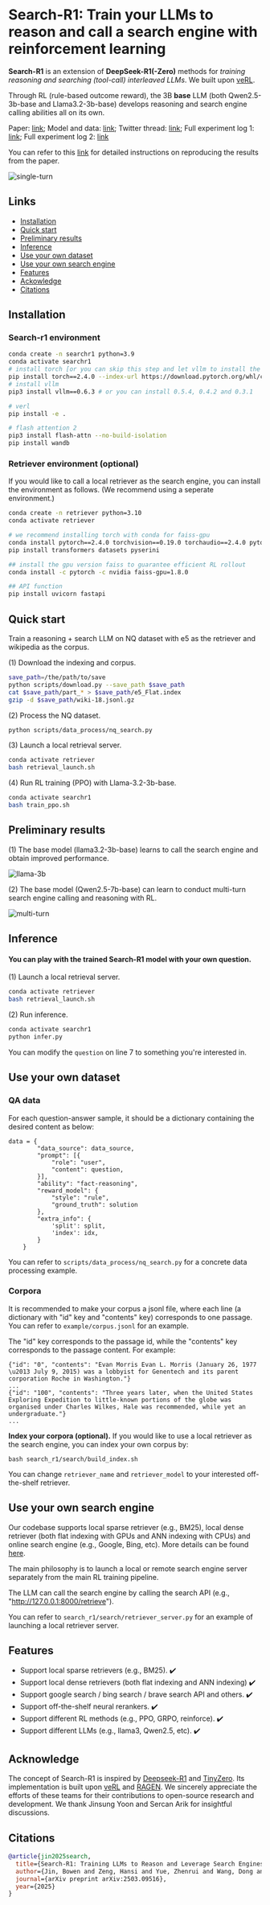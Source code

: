 # Search-R1: Train your LLMs to reason and call a search engine with reinforcement learning

<strong>Search-R1</strong> is an extension of <strong>DeepSeek-R1(-Zero)</strong> methods for <em>training reasoning and searching (tool-call) interleaved LLMs</em>. We built upon [veRL](https://github.com/volcengine/verl).

Through RL (rule-based outcome reward), the 3B **base** LLM (both Qwen2.5-3b-base and Llama3.2-3b-base) develops reasoning and search engine calling abilities all on its own.

Paper: [link](https://arxiv.org/pdf/2503.09516); Model and data: [link](https://huggingface.co/collections/PeterJinGo/search-r1-67d1a021202731cb065740f5); Twitter thread: [link](https://x.com/BowenJin13/status/1895544294473109889); Full experiment log 1: [link](https://wandb.ai/peterjin/Search-R1-open); Full experiment log 2: [link](https://wandb.ai/peterjin/Search-R1-nq_hotpotqa_train)

You can refer to this [link](https://github.com/PeterGriffinJin/Search-R1/tree/main/scripts/nq_hotpotqa) for detailed instructions on reproducing the results from the paper.


![single-turn](public/single-turn.png)


## Links

- [Installation](#installation)
- [Quick start](#quick-start)
- [Preliminary results](#preliminary-results)
- [Inference](#inference)
- [Use your own dataset](#use-your-own-dataset)
- [Use your own search engine](#use-your-own-search-engine)
- [Features](#features)
- [Ackowledge](#acknowledge)
- [Citations](#citations)

## Installation

### Search-r1 environment
```bash
conda create -n searchr1 python=3.9
conda activate searchr1
# install torch [or you can skip this step and let vllm to install the correct version for you]
pip install torch==2.4.0 --index-url https://download.pytorch.org/whl/cu121
# install vllm
pip3 install vllm==0.6.3 # or you can install 0.5.4, 0.4.2 and 0.3.1

# verl
pip install -e .

# flash attention 2
pip3 install flash-attn --no-build-isolation
pip install wandb
```

### Retriever environment (optional)
If you would like to call a local retriever as the search engine, you can install the environment as follows. (We recommend using a seperate environment.)
```bash
conda create -n retriever python=3.10
conda activate retriever

# we recommend installing torch with conda for faiss-gpu
conda install pytorch==2.4.0 torchvision==0.19.0 torchaudio==2.4.0 pytorch-cuda=12.1 -c pytorch -c nvidia
pip install transformers datasets pyserini

## install the gpu version faiss to guarantee efficient RL rollout
conda install -c pytorch -c nvidia faiss-gpu=1.8.0

## API function
pip install uvicorn fastapi
```


## Quick start

Train a reasoning + search LLM on NQ dataset with e5 as the retriever and wikipedia as the corpus.

(1) Download the indexing and corpus.
```bash
save_path=/the/path/to/save
python scripts/download.py --save_path $save_path
cat $save_path/part_* > $save_path/e5_Flat.index
gzip -d $save_path/wiki-18.jsonl.gz
```

(2) Process the NQ dataset.
```bash
python scripts/data_process/nq_search.py
```

(3) Launch a local retrieval server.
```bash
conda activate retriever
bash retrieval_launch.sh
```

(4) Run RL training (PPO) with Llama-3.2-3b-base.
```bash
conda activate searchr1
bash train_ppo.sh
```

## Preliminary results

(1) The base model (llama3.2-3b-base) learns to call the search engine and obtain improved performance.

![llama-3b](public/llama32-3b.png)


(2) The base model (Qwen2.5-7b-base) can learn to conduct multi-turn search engine calling and reasoning with RL.

![multi-turn](public/multi-turn.png)

## Inference
#### You can play with the trained Search-R1 model with your own question.
(1) Launch a local retrieval server.
```bash
conda activate retriever
bash retrieval_launch.sh
```

(2) Run inference.
```bash
conda activate searchr1
python infer.py
```
You can modify the ```question``` on line 7 to something you're interested in.

## Use your own dataset

### QA data
For each question-answer sample, it should be a dictionary containing the desired content as below:

```
data = {
        "data_source": data_source,
        "prompt": [{
            "role": "user",
            "content": question,
        }],
        "ability": "fact-reasoning",
        "reward_model": {
            "style": "rule",
            "ground_truth": solution
        },
        "extra_info": {
            'split': split,
            'index': idx,
        }
    }
```

You can refer to ```scripts/data_process/nq_search.py``` for a concrete data processing example.

### Corpora

It is recommended to make your corpus a jsonl file, where each line (a dictionary with "id" key and "contents" key) corresponds to one passage. You can refer to ```example/corpus.jsonl``` for an example.

The "id" key corresponds to the passage id, while the "contents" key corresponds to the passage content.
For example:
```
{"id": "0", "contents": "Evan Morris Evan L. Morris (January 26, 1977 \u2013 July 9, 2015) was a lobbyist for Genentech and its parent corporation Roche in Washington."}
...
{"id": "100", "contents": "Three years later, when the United States Exploring Expedition to little-known portions of the globe was organised under Charles Wilkes, Hale was recommended, while yet an undergraduate."}
...
```

**Index your corpora (optional).**
If you would like to use a local retriever as the search engine, you can index your own corpus by:
```
bash search_r1/search/build_index.sh
```
You can change ```retriever_name``` and ```retriever_model``` to your interested off-the-shelf retriever.

## Use your own search engine

Our codebase supports local sparse retriever (e.g., BM25), local dense retriever (both flat indexing with GPUs and ANN indexing with CPUs) and online search engine (e.g., Google, Bing, etc). More details can be found [here](https://github.com/PeterGriffinJin/Search-R1/tree/main/docs/retriever.md).

The main philosophy is to launch a local or remote search engine server separately from the main RL training pipeline. 

The LLM can call the search engine by calling the search API (e.g., "http://127.0.0.1:8000/retrieve").

You can refer to ```search_r1/search/retriever_server.py``` for an example of launching a local retriever server.

## Features
- Support local sparse retrievers (e.g., BM25). ✔️
- Support local dense retrievers (both flat indexing and ANN indexing) ✔️
- Support google search / bing search / brave search API and others. ✔️
- Support off-the-shelf neural rerankers. ✔️
- Support different RL methods (e.g., PPO, GRPO, reinforce). ✔️
- Support different LLMs (e.g., llama3, Qwen2.5, etc). ✔️

## Acknowledge

The concept of Search-R1 is inspired by [Deepseek-R1](https://github.com/deepseek-ai/DeepSeek-R1) and [TinyZero](https://github.com/Jiayi-Pan/TinyZero/tree/main).
Its implementation is built upon [veRL](https://github.com/volcengine/verl) and [RAGEN](https://github.com/ZihanWang314/RAGEN/tree/main). 
We sincerely appreciate the efforts of these teams for their contributions to open-source research and development.
We thank Jinsung Yoon and Sercan Arik for insightful discussions.

## Citations

```bibtex
@article{jin2025search,
  title={Search-R1: Training LLMs to Reason and Leverage Search Engines with Reinforcement Learning},
  author={Jin, Bowen and Zeng, Hansi and Yue, Zhenrui and Wang, Dong and Zamani, Hamed and Han, Jiawei},
  journal={arXiv preprint arXiv:2503.09516},
  year={2025}
}
```
